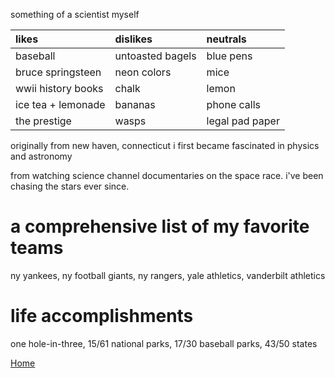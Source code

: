 something of a scientist myself
  
|          likes          |     dislikes      |    neutrals     |
|:------------------------|:------------------|:----------------|
| baseball                | untoasted bagels  | blue pens       |
| bruce springsteen       | neon colors       | mice            |
| wwii history books      | chalk             | lemon           |
| ice tea + lemonade      | bananas           | phone calls     |
| the prestige            | wasps             | legal pad paper |



originally from new haven, connecticut i first became fascinated in physics and astronomy

from watching science channel documentaries on the space race. i've been chasing the stars ever since. 



# a comprehensive list of my favorite teams

ny yankees, ny football giants, ny rangers, yale athletics, vanderbilt athletics 

# life accomplishments

one hole-in-three, 15/61 national parks, 17/30 baseball parks, 43/50 states

[Home](./)
